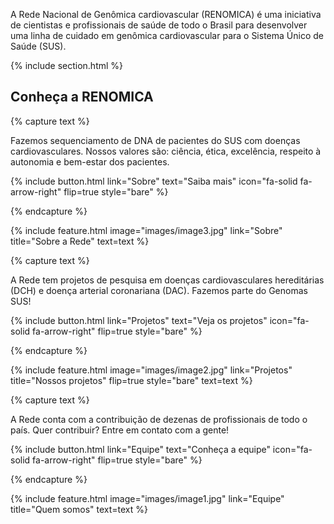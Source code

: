 ---
---

A Rede Nacional de Genômica cardiovascular (RENOMICA) é uma iniciativa de cientistas e profissionais de saúde de todo o Brasil para desenvolver uma linha de cuidado em genômica cardiovascular para o Sistema Único de Saúde (SUS).



{% include section.html %}

## Conheça a RENOMICA

{% capture text %}

Fazemos sequenciamento de DNA de pacientes do SUS com doenças cardiovasculares. Nossos valores são: ciência, ética, excelência, respeito à autonomia e bem-estar dos pacientes.

{%
  include button.html
  link="Sobre"
  text="Saiba mais"
  icon="fa-solid fa-arrow-right"
  flip=true
  style="bare"
%}

{% endcapture %}

{%
  include feature.html
  image="images/image3.jpg"
  link="Sobre"
  title="Sobre a Rede"
  text=text
%}

{% capture text %}

A Rede tem projetos de pesquisa em doenças cardiovasculares hereditárias (DCH) e doença arterial coronariana (DAC). Fazemos parte do Genomas SUS!

{%
  include button.html
  link="Projetos"
  text="Veja os projetos"
  icon="fa-solid fa-arrow-right"
  flip=true
  style="bare"
%}

{% endcapture %}

{%
  include feature.html
  image="images/image2.jpg"
  link="Projetos"
  title="Nossos projetos"
  flip=true
  style="bare"
  text=text
%}

{% capture text %}

A Rede conta com a contribuição de dezenas de profissionais de todo o país. Quer contribuir? Entre em contato com a gente!

{%
  include button.html
  link="Equipe"
  text="Conheça a equipe"
  icon="fa-solid fa-arrow-right"
  flip=true
  style="bare"
%}

{% endcapture %}

{%
  include feature.html
  image="images/image1.jpg"
  link="Equipe"
  title="Quem somos"
  text=text
%}
